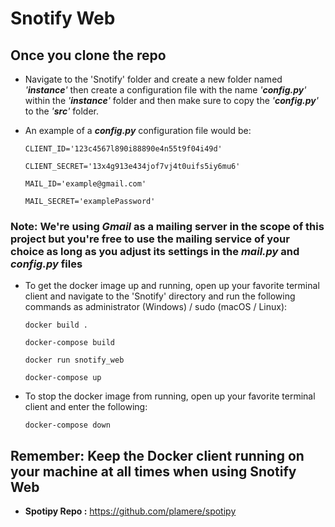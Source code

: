 # Snotify Web

## Once you clone the repo

- Navigate to the 'Snotify' folder and create a new folder named *'**instance**'* then create a configuration file with the name *'**config.py**'* within the *'**instance**'* folder and then make sure to copy the *'**config.py**'* to the *'**src**'* folder.

- An example of a _**config.py**_ configuration file would be:

    `CLIENT_ID='123c4567l890i88890e4n55t9f04i49d'`

    `CLIENT_SECRET='13x4g913e434jof7vj4t0uifs5iy6mu6'`

    `MAIL_ID='example@gmail.com'`

    `MAIL_SECRET='examplePassword'`

### **Note:** We're using *Gmail* as a mailing server in the scope of this project but you're free to use the mailing service of your choice as long as you adjust its settings in the _**mail.py**_ and _**config.py**_ files

- To get the docker image up and running, open up your favorite terminal client and navigate to the 'Snotify' directory and run the following commands as administrator (Windows) / sudo (macOS / Linux):

    ```docker build .```

    ```docker-compose build```

    ```docker run snotify_web```

    ```docker-compose up```

- To stop the docker image from running, open up your favorite terminal client and enter the following:

    ```docker-compose down```

## **Remember:** Keep the Docker client running on your machine at all times when using Snotify Web

- **Spotipy Repo :** https://github.com/plamere/spotipy